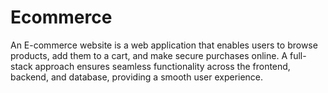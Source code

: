 # Ecommerce
An E-commerce website is a web application that enables users to browse products, add them to a cart, and make secure purchases online. A full-stack approach ensures seamless functionality across the frontend, backend, and database, providing a smooth user experience.
